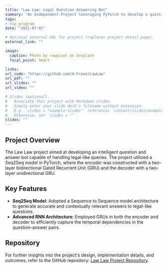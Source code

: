 ```yaml
---
title: "Law Law: Legal Question Answering Bot"
summary: "An Independent Project leveraging PyTorch to develop a question and answer bot based on a legal-like question and answer dataset using a Seq2Seq model."
tags:
- nlp_program
date: "2021-07-01"

# Optional external URL for project (replaces project detail page).
external_link: ""

image:
  caption: Photo by rawpixel on Unsplash
  focal_point: Smart

links:
url_code: "https://github.com/H-Freax/LawLaw"
url_pdf: ""
url_slides: ""
url_video: ""

# Slides (optional).
#   Associate this project with Markdown slides.
#   Simply enter your slide deck's filename without extension.
#   E.g. `slides = "example-slides"` references `content/slides/example-slides.md`.
#   Otherwise, set `slides = ""`.
slides: ""
---
```

## Project Overview
The Law Law project aimed at developing an intelligent question and answer bot capable of handling legal-like queries. The project utilized a Seq2Seq model in PyTorch, where the encoder was constructed with a two-layer bidirectional Gated Recurrent Unit (GRU) and the decoder with a two-layer unidirectional GRU.
## Key Features
- **Seq2Seq Model**: Adopted a Sequence to Sequence model architecture to generate accurate and contextually relevant answers to legal-like questions.
- **Advanced RNN Architecture**: Employed GRUs in both the encoder and decoder to efficiently capture the temporal dependencies in the question-answer pairs.
## Repository
For further insights into the project's design, implementation details, and outcomes, refer to the GitHub repository: [Law Law Project Repository](https://github.com/H-Freax/LawLaw).
